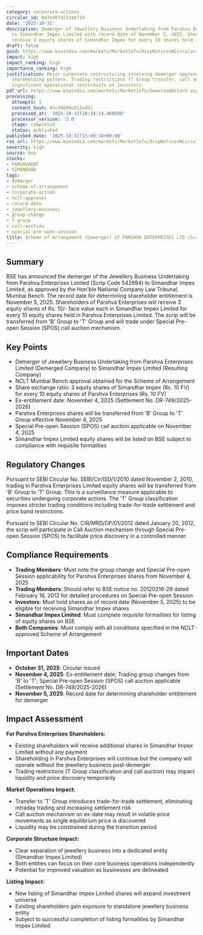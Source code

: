 ```yaml
---
category: corporate-actions
circular_id: 0d7ed07421244719
date: '2025-10-31'
description: Demerger of Jewellery Business Undertaking from Parshva Enterprises Limited
  to Simandhar Impex Limited with record date of November 5, 2025. Shareholders to
  receive 3 equity shares of Simandhar Impex for every 10 shares held in Parshva Enterprises.
draft: false
guid: https://www.bseindia.com/markets/MarketInfo/DispNoticesNCirculars.aspx?Noticeid={70387878-66A9-42B8-8586-A4D4B38995ED}&noticeno=20251031-64&dt=10/31/2025&icount=64&totcount=66&flag=0
impact: high
impact_ranking: high
importance_ranking: high
justification: Major corporate restructuring involving demerger approved by NCLT affecting
  shareholding pattern. Trading restrictions (T Group transfer, call auction) impose
  significant operational constraints on investors.
pdf_url: https://www.bseindia.com/markets/MarketInfo/DownloadAttach.aspx?id=20251031-64&attachedId=
processing:
  attempts: 1
  content_hash: 94c49099cb11ed91
  processed_at: '2025-10-31T18:34:14.468598'
  processor_version: '2.0'
  stage: completed
  status: published
published_date: '2025-10-31T15:49:10+00:00'
rss_url: https://www.bseindia.com/markets/MarketInfo/DispNoticesNCirculars.aspx?Noticeid={70387878-66A9-42B8-8586-A4D4B38995ED}&noticeno=20251031-64&dt=10/31/2025&icount=64&totcount=66&flag=0
severity: high
source: bse
stocks:
- PARSHVAENT
- SIMANDHAR
tags:
- demerger
- scheme-of-arrangement
- corporate-action
- nclt-approval
- record-date
- jewellery-business
- group-change
- t-group
- call-auction
- special-pre-open-session
title: Scheme of Arrangement (Demerger) of PARSHVA ENTERPRISES LTD (Scrip Code 542694)
---
```


## Summary

BSE has announced the demerger of the Jewellery Business Undertaking from Parshva Enterprises Limited (Scrip Code 542694) to Simandhar Impex Limited, as approved by the Hon'ble National Company Law Tribunal, Mumbai Bench. The record date for determining shareholder entitlement is November 5, 2025. Shareholders of Parshva Enterprises will receive 3 equity shares of Rs. 10/- face value each in Simandhar Impex Limited for every 10 equity shares held in Parshva Enterprises Limited. The scrip will be transferred from 'B' Group to 'T' Group and will trade under Special Pre-open Session (SPOS) call auction mechanism.

## Key Points

- Demerger of Jewellery Business Undertaking from Parshva Enterprises Limited (Demerged Company) to Simandhar Impex Limited (Resulting Company)
- NCLT Mumbai Bench approval obtained for the Scheme of Arrangement
- Share exchange ratio: 3 equity shares of Simandhar Impex (Rs. 10 FV) for every 10 equity shares of Parshva Enterprises (Rs. 10 FV)
- Ex-entitlement date: November 4, 2025 (Settlement No. DR-749/2025-2026)
- Parshva Enterprises shares will be transferred from 'B' Group to 'T' Group effective November 4, 2025
- Special Pre-open Session (SPOS) call auction applicable on November 4, 2025
- Simandhar Impex Limited equity shares will be listed on BSE subject to compliance with requisite formalities

## Regulatory Changes

Pursuant to SEBI Circular No. SEBI/Cir/ISD/1/2010 dated November 2, 2010, trading in Parshva Enterprises Limited equity shares will be transferred from 'B' Group to 'T' Group. This is a surveillance measure applicable to securities undergoing corporate actions. The 'T' Group classification imposes stricter trading conditions including trade-for-trade settlement and price band restrictions.

Pursuant to SEBI Circular No. CIR/MRD/DP/01/2012 dated January 20, 2012, the scrip will participate in Call Auction mechanism through Special Pre-open Session (SPOS) to facilitate price discovery in a controlled manner.

## Compliance Requirements

- **Trading Members**: Must note the group change and Special Pre-open Session applicability for Parshva Enterprises shares from November 4, 2025
- **Trading Members**: Should refer to BSE notice no. 20120216-29 dated February 16, 2012 for detailed procedures on Special Pre-open Session
- **Investors**: Must hold shares as of record date (November 5, 2025) to be eligible for receiving Simandhar Impex shares
- **Simandhar Impex Limited**: Must complete requisite formalities for listing of equity shares on BSE
- **Both Companies**: Must comply with all conditions specified in the NCLT-approved Scheme of Arrangement

## Important Dates

- **October 31, 2025**: Circular issued
- **November 4, 2025**: Ex-entitlement date; Trading group changes from 'B' to 'T'; Special Pre-open Session (SPOS) call auction applicable (Settlement No. DR-749/2025-2026)
- **November 5, 2025**: Record date for determining shareholder entitlement for demerger

## Impact Assessment

**For Parshva Enterprises Shareholders:**
- Existing shareholders will receive additional shares in Simandhar Impex Limited without any payment
- Shareholding in Parshva Enterprises will continue but the company will operate without the jewellery business post-demerger
- Trading restrictions (T Group classification and call auction) may impact liquidity and price discovery temporarily

**Market Operations Impact:**
- Transfer to 'T' Group introduces trade-for-trade settlement, eliminating intraday trading and increasing settlement risk
- Call auction mechanism on ex-date may result in volatile price movements as single equilibrium price is discovered
- Liquidity may be constrained during the transition period

**Corporate Structure Impact:**
- Clear separation of jewellery business into a dedicated entity (Simandhar Impex Limited)
- Both entities can focus on their core business operations independently
- Potential for improved valuation as businesses are delineated

**Listing Impact:**
- New listing of Simandhar Impex Limited shares will expand investment universe
- Existing shareholders gain exposure to standalone jewellery business entity
- Subject to successful completion of listing formalities by Simandhar Impex Limited
